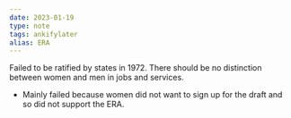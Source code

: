 ```yaml
---
date: 2023-01-19
type: note
tags: ankifylater
alias: ERA
---
```


Failed to be ratified by states in 1972. There should be no distinction between women and men in jobs and services.
- Mainly failed because women did not want to sign up for the draft and so did not support the ERA.
